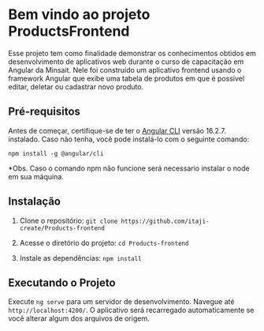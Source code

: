 # Bem vindo ao projeto ProductsFrontend

Esse projeto tem como finalidade demonstrar os conhecimentos obtidos em desenvolvimento de aplicativos web durante o curso de capacitação em Angular da Minsait. Nele foi construído um aplicativo frontend usando o framework Angular que exibe uma tabela de produtos em que é possível editar, deletar ou cadastrar novo produto.

## Pré-requisitos

Antes de começar, certifique-se de ter o [Angular CLI](https://github.com/angular/angular-cli) versão 16.2.7. instalado. Caso não tenha, você pode instalá-lo com o seguinte comando:

    npm install -g @angular/cli

  *Obs. Caso o comando npm não funcione será necessario instalar o node em sua máquina.

## Instalação
  1. Clone o repositório:
       `git clone https://github.com/itaji-create/Products-frontend`

  2. Acesse o diretório do projeto:
       `cd Products-frontend`
    
  3. Instale as dependências:
       `npm install`

## Executando o Projeto

Execute `ng serve` para um servidor de desenvolvimento. Navegue até `http://localhost:4200/`. O aplicativo será recarregado automaticamente se você alterar algum dos arquivos de origem.

